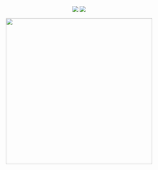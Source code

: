 ## 

<div id="title" align=center> 

<a href="https://github.com/Ker0el"><img src="https://img.shields.io/badge/GitHub-Ker0el-blue?logo=github"            /></a>
<img src="https://img.shields.io/badge/QQ-380561016-red?logo=tencentqq"   />
  
<img align="center" width="400" src="https://github-readme-stats.vercel.app/api?username=Ker0el&show_icons=true&theme=radical" />
<br/>


</p>



</div>


